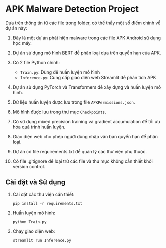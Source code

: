 # APK Malware Detection Project

Dựa trên thông tin từ các file trong folder, có thể thấy một số điểm chính về dự án này:

1. Đây là một dự án phát hiện malware trong các file APK Android sử dụng học máy.

2. Dự án sử dụng mô hình BERT để phân loại dựa trên quyền hạn của APK.

3. Có 2 file Python chính:
   - `Train.py`: Dùng để huấn luyện mô hình
   - `Inference.py`: Cung cấp giao diện web Streamlit để phân tích APK

4. Dự án sử dụng PyTorch và Transformers để xây dựng và huấn luyện mô hình.

5. Dữ liệu huấn luyện được lưu trong file `APKPermissions.json`.

6. Mô hình được lưu trong thư mục `Checkpoints`.

7. Có sử dụng mixed precision training và gradient accumulation để tối ưu hóa quá trình huấn luyện.

8. Giao diện web cho phép người dùng nhập văn bản quyền hạn để phân loại.

9. Dự án có file requirements.txt để quản lý các thư viện phụ thuộc.

10. Có file .gitignore để loại trừ các file và thư mục không cần thiết khỏi version control.

## Cài đặt và Sử dụng

1. Cài đặt các thư viện cần thiết:
   ```
   pip install -r requirements.txt
   ```

2. Huấn luyện mô hình:
   ```
   python Train.py
   ```

3. Chạy giao diện web:
   ```
   streamlit run Inference.py
   ```
